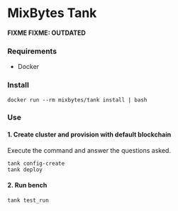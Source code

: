 # MixBytes Tank

**FIXME FIXME: OUTDATED**

### Requirements

- Docker

### Install

```shell
docker run --rm mixbytes/tank install | bash
```

### Use

#### 1. Create cluster and provision with default blockchain

Execute the command and answer the questions asked.

```shell
tank config-create
tank deploy
```

#### 2. Run bench

```shell
tank test_run
```
